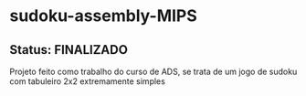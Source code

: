 # sudoku-assembly-MIPS

## Status: FINALIZADO

Projeto feito como trabalho do curso de ADS, se trata de um jogo de sudoku com tabuleiro 2x2 extremamente simples
